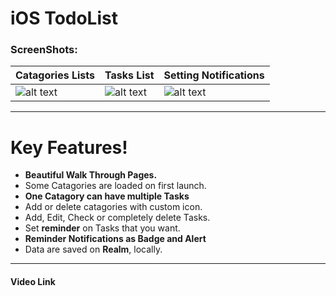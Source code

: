 # iOS TodoList

### ScreenShots: 

|   Catagories Lists   |   Tasks List |   Setting Notifications   |
| ------ | ------ | ------ |
|![alt text](https://webitfactory.io/wp-content/uploads/2019/11/ui-ux.png "Logo Title Text 1") |![alt text](https://webitfactory.io/wp-content/uploads/2019/11/ui-ux.png "Logo Title Text 1")|![alt text](https://webitfactory.io/wp-content/uploads/2019/11/ui-ux.png "Logo Title Text 1")|
---

# Key Features!

- **Beautiful Walk Through Pages.**
- Some Catagories are loaded on first launch.
- **One Catagory can have multiple Tasks**
- Add or delete catagories with custom icon.
- Add, Edit, Check or completely delete Tasks.
- Set **reminder** on Tasks that you want.
- **Reminder Notifications as Badge and Alert**
- Data are saved on **Realm**, locally.
---
#### Video Link
